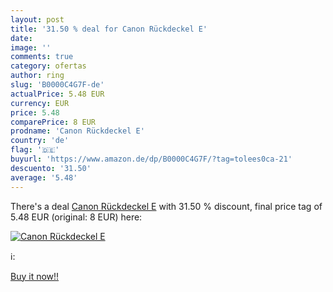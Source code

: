 ```yaml
---
layout: post
title: '31.50 % deal for Canon Rückdeckel E'
date: 
image: ''
comments: true
category: ofertas
author: ring
slug: 'B0000C4G7F-de'
actualPrice: 5.48 EUR
currency: EUR
price: 5.48
comparePrice: 8 EUR
prodname: 'Canon Rückdeckel E'
country: 'de'
flag: '🇩🇪'
buyurl: 'https://www.amazon.de/dp/B0000C4G7F/?tag=tolees0ca-21'
descuento: '31.50'
average: '5.48'
---
```


There's a deal [Canon Rückdeckel E](https://www.amazon.de/dp/B0000C4G7F/?tag=tolees0ca-21)  with  31.50 % discount, final price tag of  5.48 EUR (original: 8 EUR) here:

[![Canon Rückdeckel E]()](https://www.amazon.de/dp/B0000C4G7F/?tag=tolees0ca-21)

ℹ️:


[Buy it now!!](https://www.amazon.de/dp/B0000C4G7F/?tag=tolees0ca-21)
